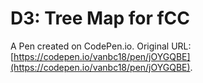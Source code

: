 # D3: Tree Map for fCC

A Pen created on CodePen.io. Original URL: [https://codepen.io/vanbc18/pen/jOYGQBE](https://codepen.io/vanbc18/pen/jOYGQBE).


